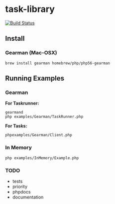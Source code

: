 # task-library

[![Build Status](https://travis-ci.org/wachterjohannes/task-library.svg?branch=master)](https://travis-ci.org/wachterjohannes/task-library)

## Install

### Gearman (Mac-OSX)

```
brew install gearman homebrew/php/php56-gearman
```

## Running Examples
 
### Gearman

__For Taskrunner:__
```
gearmand
php examples/Gearman/TaskRunner.php
```

__For Tasks:__
```
phpexamples/Gearman/Client.php
```

### In Memory

```
php examples/InMemory/Example.php
```

### TODO

* tests
* priority
* phpdocs
* documentation
